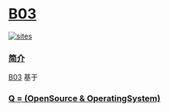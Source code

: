 # [B03](https://github.com/OS-Q/B03)

[![sites](http://182.61.61.133/link/resources/OSQ.png)](http://www.OS-Q.com)

### [简介](https://github.com/OS-Q/B03/wiki)

[B03](https://github.com/OS-Q/B03) 基于

### [Q = (OpenSource & OperatingSystem) ](http://www.OS-Q.com)
